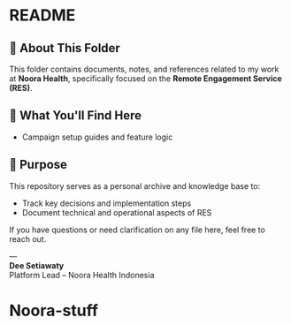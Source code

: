 # README

## 📁 About This Folder

This folder contains documents, notes, and references related to my work at **Noora Health**, specifically focused on the **Remote Engagement Service (RES)**.

## 🧭 What You'll Find Here


- Campaign setup guides and feature logic


## 📌 Purpose

This repository serves as a personal archive and knowledge base to:
- Track key decisions and implementation steps
- Document technical and operational aspects of RES


If you have questions or need clarification on any file here, feel free to reach out.

—  
**Dee Setiawaty**  
Platform Lead – Noora Health Indonesia


# Noora-stuff
